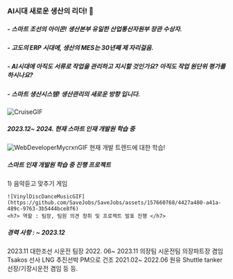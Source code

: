 ### AI시대 새로운 생산의 리더! 👋

<h5>- 스마트 조선의 아이콘! 생산본부 유일한 산업통산자원부 장관 수상자.</h5>
<h5>- 고도의 ERP 시대에, 생산의 MES는 30년째 제 자리걸음.</h5>
<h5>- AI시대에 아직도 서류로 작업을 관리하고 지시할 것인가요? 아직도 작업 원단위 평가를 하시나요?</h5>
<h5>- 스마트 생산시스템! 생산관리의 새로운 방향 입니다.</h5>

![CruiseGIF](https://github.com/SaveJobs/SaveJobs/assets/157660768/250e7304-755b-48a2-8682-ec4831874c8d)

<h5> 2023.12~ 2024. 현재  스마트 인재 개발원 학습 중 </h5>

![WebDeveloperMycrxnGIF](https://github.com/SaveJobs/SaveJobs/assets/157660768/674d653f-9cda-4e6e-a17e-9c897accb7b4)
<h7>현재 개발 트렌드에 대한 학습! </h7><br>
<h5> 스마트 인재 개발원 학습 중 진행 프로젝트 </h5>
<h7> 1) 음악듣고 맞추기 게임 <h7>

    ![VinylDiscDanceMusicGIF](https://github.com/SaveJobs/SaveJobs/assets/157660768/4427a480-a41a-489c-9763-3b5444bce8f6)
    <h7> 역할 : 팀장, 팀원 의견 청취 및 프로젝트 발표 진행 </h7>
<h5> 경력 사항 : ~ 2023.12 </h5>
<h7>2023.11 대한조선 시운전 팀장</h7>
<h7>2022. 06~ 2023.11  의장팀 시운전팀 의장파트장 겸임 </h7>
<h7>                   Tsakos 선사 LNG 추진선박 PM으로 건조 </h7>
<h7>2021.02~ 2022.06   원유 Shuttle tanker 선장/기장시운전 겸임 </h7>
<h7> 등 등.  </h7>
  


<h7></h7>
<h7></h7>


<!--
**SaveJobs/SaveJobs** is a ✨ _special_ ✨ repository because its `README.md` (this file) appears on your GitHub profile.

Here are some ideas to get you started:

- 🔭 I’m currently working on ...
- 🌱 I’m currently learning ...
- 👯 I’m looking to collaborate on ...
- 🤔 I’m looking for help with ...
- 💬 Ask me about ...
- 📫 How to reach me: ...
- 😄 Pronouns: ...
- ⚡ Fun fact: ...
-->
